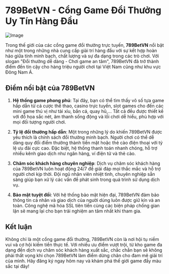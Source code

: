 # 789BetVN - Cổng Game Đổi Thưởng Uy Tín Hàng Đầu

![Image](https://github.com/user-attachments/assets/bd51ea9f-0666-407b-a7a7-98ead6de688c)

Trong thế giới của các cổng game đổi thưởng trực tuyến, **789BetVN** nổi bật như một trong những nhà cung cấp giải trí hàng đầu với sự kết hợp hoàn hảo giữa tính minh bạch, chất lượng và sự đa dạng trong các trò chơi. Với slogan "Đổi thưởng dễ dàng - Chơi game an tâm", 789BetVN đã trở thành điểm đến tin cậy cho hàng triệu người chơi tại Việt Nam cũng như khu vực Đông Nam Á.

## Điểm nổi bật của 789BetVN

1. **Hệ thống game phong phú**: Tại đây, bạn có thể tìm thấy vô số tựa game hấp dẫn từ cá cược thể thao, casino trực tuyến, slot games cho đến các mini game thú vị như tài xỉu, bắn cá, quay hũ,... Tất cả đều được thiết kế với đồ họa sắc nét, âm thanh sống động và lối chơi dễ hiểu, phù hợp với mọi đối tượng người chơi.

2. **Tỷ lệ đổi thưởng hấp dẫn**: Một trong những lý do khiến 789BetVN được yêu thích là chính sách đổi thưởng minh bạch. Người chơi có thể dễ dàng quy đổi điểm thưởng thành tiền mặt hoặc thẻ cào điện thoại với tỷ lệ ưu đãi cực cao. Đặc biệt, hệ thống thanh toán nhanh chóng, hỗ trợ nhiều kênh giao dịch như ngân hàng, ví điện tử và thẻ cào.

3. **Chăm sóc khách hàng chuyên nghiệp**: Dịch vụ chăm sóc khách hàng của 789BetVN luôn hoạt động 24/7 để giải đáp mọi thắc mắc và hỗ trợ người chơi kịp thời. Đội ngũ nhân viên nhiệt tình, chuyên nghiệp sẵn sàng giúp bạn xử lý các vấn đề phát sinh trong quá trình sử dụng dịch vụ.

4. **Bảo mật tuyệt đối**: Với hệ thống bảo mật hiện đại, 789BetVN đảm bảo thông tin cá nhân và giao dịch của người dùng luôn được giữ kín và an toàn. Công nghệ mã hóa SSL tiên tiến cùng các biện pháp chống gian lận sẽ mang lại cho bạn trải nghiệm an tâm nhất khi tham gia.

## Kết luận

Không chỉ là một cổng game đổi thưởng, 789BetVN còn là nơi hội tụ niềm vui và cơ hội kiếm tiền thực tế. Với nhiều ưu điểm vượt trội, từ kho game đa dạng đến dịch vụ chăm sóc khách hàng xuất sắc, chắc chắn bạn sẽ không phải thất vọng khi chọn 789BetVN làm điểm dừng chân cho đam mê giải trí của mình. Hãy đăng ký ngay hôm nay và khám phá thế giới game đầy màu sắc tại đây!